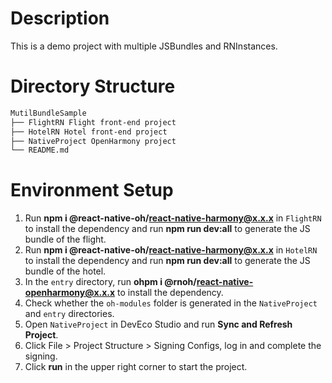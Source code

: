 # Description
This is a demo project with multiple JSBundles and RNInstances.


# Directory Structure

```md
MutilBundleSample
├── FlightRN Flight front-end project
├── HotelRN Hotel front-end project
├── NativeProject OpenHarmony project
└── README.md
```


# Environment Setup
1. Run **npm i @react-native-oh/react-native-harmony@x.x.x** in `FlightRN` to install the dependency and run **npm run dev:all** to generate the JS bundle of the flight.
2. Run **npm i @react-native-oh/react-native-harmony@x.x.x** in `HotelRN` to install the dependency and run **npm run dev:all** to generate the JS bundle of the hotel.
3. In the `entry` directory, run **ohpm i @rnoh/react-native-openharmony@x.x.x** to install the dependency.
4. Check whether the `oh-modules` folder is generated in the `NativeProject` and `entry` directories.
5. Open `NativeProject` in DevEco Studio and run **Sync and Refresh Project**.
6. Click File > Project Structure > Signing Configs, log in and complete the signing.
7. Click **run** in the upper right corner to start the project.
